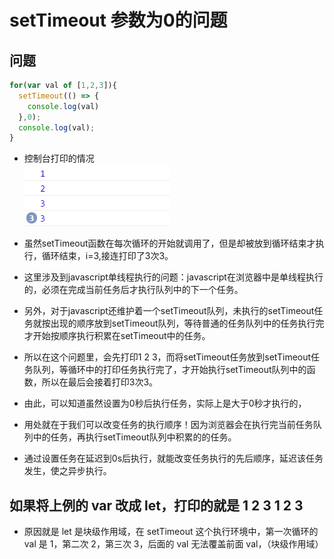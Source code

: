 # setTimeout 参数为0的问题

## 问题
```javascript
for(var val of [1,2,3]){
  setTimeout(() => {
    console.log(val)
  },0);
  console.log(val);
}
```
- 控制台打印的情况 <br/>
![](https://github.com/Krryxa/WORK-LEARNING/blob/master/images/p_4.png)

- 虽然setTimeout函数在每次循环的开始就调用了，但是却被放到循环结束才执行，循环结束，i=3,接连打印了3次3。
- 这里涉及到javascript单线程执行的问题：javascript在浏览器中是单线程执行的，必须在完成当前任务后才执行队列中的下一个任务。
- 另外，对于javascript还维护着一个setTimeout队列，未执行的setTimeout任务就按出现的顺序放到setTimeout队列，等待普通的任务队列中的任务执行完才开始按顺序执行积累在setTimeout中的任务。
- 所以在这个问题里，会先打印1 2 3，而将setTimeout任务放到setTimeout任务队列，等循环中的打印任务执行完了，才开始执行setTimeout队列中的函数，所以在最后会接着打印3次3。
- 由此，可以知道虽然设置为0秒后执行任务，实际上是大于0秒才执行的，
- 用处就在于我们可以改变任务的执行顺序！因为浏览器会在执行完当前任务队列中的任务，再执行setTimeout队列中积累的的任务。
- 通过设置任务在延迟到0s后执行，就能改变任务执行的先后顺序，延迟该任务发生，使之异步执行。

## 如果将上例的 var 改成 let，打印的就是 1 2 3 1 2 3
- 原因就是 let 是块级作用域，在 setTimeout 这个执行环境中，第一次循环的 val 是 1，第二次 2，第三次 3，后面的 val 无法覆盖前面 val，（块级作用域）